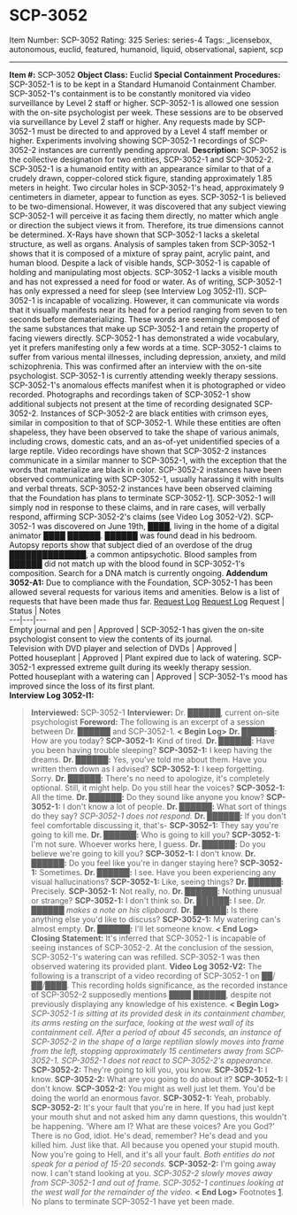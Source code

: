 # SCP-3052
Item Number: SCP-3052
Rating: 325
Series: series-4
Tags: _licensebox, autonomous, euclid, featured, humanoid, liquid, observational, sapient, scp

---

**Item #:** SCP-3052
**Object Class:** Euclid
**Special Containment Procedures:** SCP-3052-1 is to be kept in a Standard Humanoid Containment Chamber. SCP-3052-1's containment is to be constantly monitored via video surveillance by Level 2 staff or higher. SCP-3052-1 is allowed one session with the on-site psychologist per week. These sessions are to be observed via surveillance by Level 2 staff or higher. Any requests made by SCP-3052-1 must be directed to and approved by a Level 4 staff member or higher. Experiments involving showing SCP-3052-1 recordings of SCP-3052-2 instances are currently pending approval.
**Description:** SCP-3052 is the collective designation for two entities, SCP-3052-1 and SCP-3052-2. SCP-3052-1 is a humanoid entity with an appearance similar to that of a crudely drawn, copper-colored stick figure, standing approximately 1.85 meters in height. Two circular holes in SCP-3052-1's head, approximately 9 centimeters in diameter, appear to function as eyes. SCP-3052-1 is believed to be two-dimensional. However, it was discovered that any subject viewing SCP-3052-1 will perceive it as facing them directly, no matter which angle or direction the subject views it from. Therefore, its true dimensions cannot be determined. X-Rays have shown that SCP-3052-1 lacks a skeletal structure, as well as organs. Analysis of samples taken from SCP-3052-1 shows that it is composed of a mixture of spray paint, acrylic paint, and human blood. Despite a lack of visible hands, SCP-3052-1 is capable of holding and manipulating most objects. SCP-3052-1 lacks a visible mouth and has not expressed a need for food or water. As of writing, SCP-3052-1 has only expressed a need for sleep (see Interview Log 3052-I1).
SCP-3052-1 is incapable of vocalizing. However, it can communicate via words that it visually manifests near its head for a period ranging from seven to ten seconds before dematerializing. These words are seemingly composed of the same substances that make up SCP-3052-1 and retain the property of facing viewers directly. SCP-3052-1 has demonstrated a wide vocabulary, yet it prefers manifesting only a few words at a time. SCP-3052-1 claims to suffer from various mental illnesses, including depression, anxiety, and mild schizophrenia. This was confirmed after an interview with the on-site psychologist. SCP-3052-1 is currently attending weekly therapy sessions.
SCP-3052-1's anomalous effects manifest when it is photographed or video recorded. Photographs and recordings taken of SCP-3052-1 show additional subjects not present at the time of recording designated SCP-3052-2. Instances of SCP-3052-2 are black entities with crimson eyes, similar in composition to that of SCP-3052-1. While these entities are often shapeless, they have been observed to take the shape of various animals, including crows, domestic cats, and an as-of-yet unidentified species of a large reptile. Video recordings have shown that SCP-3052-2 instances communicate in a similar manner to SCP-3052-1, with the exception that the words that materialize are black in color. SCP-3052-2 instances have been observed communicating with SCP-3052-1, usually harassing it with insults and verbal threats. SCP-3052-2 instances have been observed claiming that the Foundation has plans to terminate SCP-3052-1[1](javascript:;). SCP-3052-1 will simply nod in response to these claims, and in rare cases, will verbally respond, affirming SCP-3052-2's claims (see Video Log 3052-V2).
SCP-3052-1 was discovered on June 19th, ████, living in the home of a digital animator ████ ██████. ██████ was found dead in his bedroom. Autopsy reports show that subject died of an overdose of the drug ██████████████, a common antipsychotic. Blood samples from ██████ did not match up with the blood found in SCP-3052-1's composition. Search for a DNA match is currently ongoing.
**Addendum 3052-A1:** Due to compliance with the Foundation, SCP-3052-1 has been allowed several requests for various items and amenities. Below is a list of requests that have been made thus far.
[Request Log](javascript:;)
[Request Log](javascript:;)
Request | Status | Notes  
---|---|---  
Empty journal and pen | Approved | SCP-3052-1 has given the on-site psychologist consent to view the contents of its journal.  
Television with DVD player and selection of DVDs | Approved |   
Potted houseplant | Approved | Plant expired due to lack of watering. SCP-3052-1 expressed extreme guilt during its weekly therapy session.  
Potted houseplant with a watering can | Approved | SCP-3052-1's mood has improved since the loss of its first plant.  
**Interview Log 3052-I1:**
> **Interviewed:** SCP-3052-1
> **Interviewer:** Dr. ██████, current on-site psychologist
> **Foreword:** The following is an excerpt of a session between Dr. ██████ and SCP-3052-1.
> **< Begin Log>**
> **Dr. ██████:** How are you today?
> **SCP-3052-1:** Kind of tired.
> **Dr. ██████:** Have you been having trouble sleeping?
> **SCP-3052-1:** I keep having the dreams.
> **Dr. ██████:** Yes, you've told me about them. Have you written them down as I advised?
> **SCP-3052-1:** I keep forgetting. Sorry.
> **Dr. ██████:** There's no need to apologize, it's completely optional. Still, it might help. Do you still hear the voices?
> **SCP-3052-1:** All the time.
> **Dr. ██████:** Do they sound like anyone you know?
> **SCP-3052-1:** I don't know a lot of people.
> **Dr. ██████:** What sort of things do they say?
> _SCP-3052-1 does not respond._
> **Dr. ██████:** If you don't feel comfortable discussing it, that's-
> **SCP-3052-1:** They say you're going to kill me.
> **Dr. ██████:** Who is going to kill you?
> **SCP-3052-1:** I'm not sure. Whoever works here, I guess.
> **Dr. ██████:** Do you believe we're going to kill you?
> **SCP-3052-1:** I don't know.
> **Dr. ██████:** Do you feel like you're in danger staying here?
> **SCP-3052-1:** Sometimes.
> **Dr. ██████:** I see. Have you been experiencing any visual hallucinations?
> **SCP-3052-1:** Like, seeing things?
> **Dr. ██████:** Precisely.
> **SCP-3052-1:** Not really, no.
> **Dr. ██████:** Nothing unusual or strange?
> **SCP-3052-1:** I don't think so.
> **Dr. ██████:** I see.
> _Dr. ██████ makes a note on his clipboard._
> **Dr. ██████:** Is there anything else you'd like to discuss?
> **SCP-3052-1:** My watering can's almost empty.
> **Dr. ██████:** I'll let someone know.
> **< End Log>**
> **Closing Statement:** It's inferred that SCP-3052-1 is incapable of seeing instances of SCP-3052-2. At the conclusion of the session, SCP-3052-1's watering can was refilled. SCP-3052-1 was then observed watering its provided plant.
**Video Log 3052-V2:** The following is a transcript of a video recording of SCP-3052-1 on ██/██/████. This recording holds significance, as the recorded instance of SCP-3052-2 supposedly mentions ████ ██████, despite not previously displaying any knowledge of his existence.
> **< Begin Log>**
> _SCP-3052-1 is sitting at its provided desk in its containment chamber, its arms resting on the surface, looking at the west wall of its containment cell. After a period of about 45 seconds, an instance of SCP-3052-2 in the shape of a large reptilian slowly moves into frame from the left, stopping approximately 15 centimeters away from SCP-3052-1. SCP-3052-1 does not react to SCP-3052-2's appearance._
> **SCP-3052-2:** They're going to kill you, you know.
> **SCP-3052-1:** I know.
> **SCP-3052-2:** What are you going to do about it?
> **SCP-3052-1:** I don't know.
> **SCP-3052-2:** You might as well just let them. You'd be doing the world an enormous favor.
> **SCP-3052-1:** Yeah, probably.
> **SCP-3052-2:** It's your fault that you're in here. If you had just kept your mouth shut and not asked him any damn questions, this wouldn't be happening. 'Where am I? What are these voices? Are you God?' There is no God, idiot. He's dead, remember? He's dead and you killed him. Just like that. All because you opened your stupid mouth. Now you're going to Hell, and it's all your fault.
> _Both entities do not speak for a period of 15-20 seconds._
> **SCP-3052-2:** I'm going away now. I can't stand looking at you.
> _SCP-3052-2 slowly moves away from SCP-3052-1 and out of frame. SCP-3052-1 continues looking at the west wall for the remainder of the video._
> **< End Log>**
Footnotes
[1](javascript:;). No plans to terminate SCP-3052-1 have yet been made.